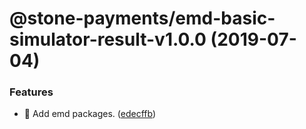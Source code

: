 # @stone-payments/emd-basic-simulator-result-v1.0.0 (2019-07-04)


### Features

* :rocket: Add emd packages. ([edecffb](https://github.com/stone-payments/emerald-web-framework/commit/edecffb))
